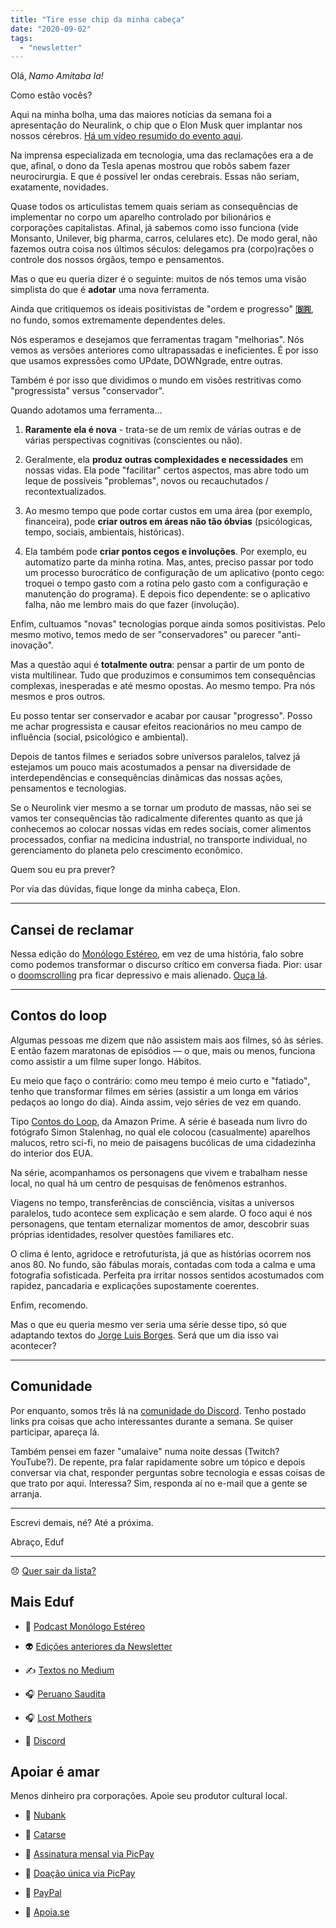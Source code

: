 ```yaml
---
title: "Tire esse chip da minha cabeça"
date: "2020-09-02"
tags: 
  - "newsletter"
---
```


Olá‚ _Namo Amitaba Ia!_

Como estão vocês?

Aqui na minha bolha‚ uma das maiores notícias da semana foi a apresentação do Neuralink‚ o chip que o Elon Musk quer implantar nos nossos cérebros. [Há um vídeo resumido do evento aqui](https://www.youtube.com/watch?v=CLUWDLKAF1M).

Na imprensa especializada em tecnologia‚ uma das reclamações era a de que‚ afinal‚ o dono da Tesla apenas mostrou que robôs sabem fazer neurocirurgia. E que é possível ler ondas cerebrais. Essas não seriam‚ exatamente‚ novidades.

Quase todos os articulistas temem quais seriam as consequências de implementar no corpo um aparelho controlado por bilionários e corporações capitalistas. Afinal‚ já sabemos como isso funciona (vide Monsanto‚ Unilever‚ big pharma‚ carros‚ celulares etc). De modo geral‚ não fazemos outra coisa nos últimos séculos: delegamos pra (corpo)rações o controle dos nossos órgãos‚ tempo e pensamentos.

Mas o que eu queria dizer é o seguinte: muitos de nós temos uma visão simplista do que é **adotar** uma nova ferramenta.

Ainda que critiquemos os ideais positivistas de "ordem e progresso" **[🇧🇷](https://emojipedia.org/flag-brazil/)**‚ no fundo‚ somos extremamente dependentes deles.

Nós esperamos e desejamos que ferramentas tragam "melhorias". Nós vemos as versões anteriores como ultrapassadas e ineficientes. É por isso que usamos expressões como UPdate‚ DOWNgrade‚ entre outras.

Também é por isso que dividimos o mundo em visões restritivas como "progressista" versus "conservador".

Quando adotamos uma ferramenta…

1. **Raramente ela é nova** - trata-se de um remix de várias outras e de várias perspectivas cognitivas (conscientes ou não).
    
2. Geralmente‚ ela **produz outras complexidades e necessidades** em nossas vidas. Ela pode "facilitar" certos aspectos‚ mas abre todo um leque de possíveis "problemas"‚ novos ou recauchutados / recontextualizados.
    
3. Ao mesmo tempo que pode cortar custos em uma área (por exemplo‚ financeira)‚ pode **criar outros em áreas não tão óbvias** (psicólogicas‚ tempo‚ sociais‚ ambientais‚ históricas).
    
4. Ela também pode **criar pontos cegos e involuções**. Por exemplo‚ eu automatizo parte da minha rotina. Mas‚ antes‚ preciso passar por todo um processo burocrático de configuração de um aplicativo (ponto cego: troquei o tempo gasto com a rotina pelo gasto com a configuração e manutenção do programa). E depois fico dependente: se o aplicativo falha‚ não me lembro mais do que fazer (involução).
    

Enfim‚ cultuamos "novas" tecnologias porque ainda somos positivistas. Pelo mesmo motivo‚ temos medo de ser "conservadores" ou parecer "anti-inovação".

Mas a questão aqui é **totalmente outra**: pensar a partir de um ponto de vista multilinear. Tudo que produzimos e consumimos tem consequências complexas‚ inesperadas e até mesmo opostas. Ao mesmo tempo. Pra nós mesmos e pros outros.

Eu posso tentar ser conservador e acabar por causar "progresso". Posso me achar progressista e causar efeitos reacionários no meu campo de influência (social‚ psicológico e ambiental).

Depois de tantos filmes e seriados sobre universos paralelos‚ talvez já estejamos um pouco mais acostumados a pensar na diversidade de interdependências e consequências dinâmicas das nossas ações‚ pensamentos e tecnologias.

Se o Neurolink vier mesmo a se tornar um produto de massas‚ não sei se vamos ter consequências tão radicalmente diferentes quanto as que já conhecemos ao colocar nossas vidas em redes sociais‚ comer alimentos processados‚ confiar na medicina industrial‚ no transporte individual‚ no gerenciamento do planeta pelo crescimento econômico.

Quem sou eu pra prever?

Por via das dúvidas‚ fique longe da minha cabeça‚ Elon.

* * *

## Cansei de reclamar

Nessa edição do [Monólogo Estéreo](https://anchor.fm/monoestereo)‚ em vez de uma história‚ falo sobre como podemos transformar o discurso crítico em conversa fiada. Pior: usar o [doomscrolling](https://www.wired.com/story/stop-doomscrolling/) pra ficar depressivo e mais alienado. [Ouça lá](https://anchor.fm/monoestereo/episodes/Cansei-de-reclamar-eisjbh).

* * *

## Contos do loop

Algumas pessoas me dizem que não assistem mais aos filmes‚ só às séries. E então fazem maratonas de episódios — o que‚ mais ou menos‚ funciona como assistir a um filme super longo. Hábitos.

Eu meio que faço o contrário: como meu tempo é meio curto e "fatiado"‚ tenho que transformar filmes em séries (assistir a um longa em vários pedaços ao longo do dia). Ainda assim‚ vejo séries de vez em quando.

Tipo [Contos do Loop](https://en.wikipedia.org/wiki/Tales_from_the_Loop)‚ da Amazon Prime. A série é baseada num livro do fotógrafo Simon Stalenhag‚ no qual ele colocou (casualmente) aparelhos malucos‚ retro sci-fi‚ no meio de paisagens bucólicas de uma cidadezinha do interior dos EUA.

Na série‚ acompanhamos os personagens que vivem e trabalham nesse local‚ no qual há um centro de pesquisas de fenômenos estranhos.

Viagens no tempo‚ transferências de consciência‚ visitas a universos paralelos‚ tudo acontece sem explicação e sem alarde. O foco aqui é nos personagens‚ que tentam eternalizar momentos de amor‚ descobrir suas próprias identidades‚ resolver questões familiares etc.

O clima é lento‚ agridoce e retrofuturista‚ já que as histórias ocorrem nos anos 80. No fundo‚ são fábulas morais‚ contadas com toda a calma e uma fotografia sofisticada. Perfeita pra irritar nossos sentidos acostumados com rapidez‚ pancadaria e explicações supostamente coerentes.

Enfim‚ recomendo.

Mas o que eu queria mesmo ver seria uma série desse tipo‚ só que adaptando textos do [Jorge Luis Borges](https://en.wikipedia.org/wiki/Jorge_Luis_Borges). Será que um dia isso vai acontecer?

* * *

## Comunidade

Por enquanto‚ somos três lá na [comunidade do Discord](https://discord.gg/w7nUWN7). Tenho postado links pra coisas que acho interessantes durante a semana. Se quiser participar‚ apareça lá.

Também pensei em fazer "umalaive" numa noite dessas (Twitch? YouTube?). De repente‚ pra falar rapidamente sobre um tópico e depois conversar via chat‚ responder perguntas sobre tecnologia e essas coisas de que trato por aqui. Interessa? Sim‚ responda aí no e-mail que a gente se arranja.

* * *

Escrevi demais‚ né? Até a próxima.

Abraço‚ Eduf

* * *

😞 [Quer sair da lista?](https://email.mg2.substack.com/c/eJxVkVuPqjAUhX8NvB3SlovwwIOjB4fJUTMTx9sLKe0Gq9AyUET89VP16SRNuru6d1ezPkY1lKod40Z12u47aDPBY4xcP0QBsnnscRz6oS26rGgBaiqqWLc92E2fV4JRLZR8TIRBEE3sUzxByHcL5HrYB5ZPgEaFP8l5SBHOTYuZMz4Z7bkAySCGK7SjkmBX8UnrprPcqUUSs4D3hdP1eacpuzhM1Uaj7OFmCi46mleQPb9juUmjOKOdtty5RQKtLiBNCeMHZmQ77kl1Sc_qtpwv8Xo-JcvZINgiuvMkao6zNFhvprfVprz9m300h_2nWJ__4vWmRKvNN17eL11aV3c2pkEq3_BBIG91PvirMe1SuTJno9dfDSOJyBfb4rjDJ7obRPHp_NTvDDMpvHnyg7zFn2sQ7d9C73r93nlHOvsazu42Re_lkChbxAQRhEISYJ_4buRgB_f5QKnXEKEsD9Ul-S8Mu41NQLTlqoBWUsnhZrrKRxzPawMnM3vdS6HHDOQjLf7ipl-knxj02EAsYegq0Bral2hgRgj7IbaNI1fmTfkwK34BCOS7Zw)

## Mais Eduf

- 🎤 [Podcast Monólogo Estéreo](https://anchor.fm/monoestereo)
    
- 👽 [Edições anteriores da Newsletter](https://eduf.substack.com/)
    
- ✍️ [Textos no Medium](http://medium.com/@eduf)
    
- 🎧 [Peruano Saudita](https://soundcloud.com/eduf/sets/peruano-saudita-hom-nimo)
    
- 🎧 [Lost Mothers](https://soundcloud.com/eduf/sets/lost-mothers)
    
- 💬 [Discord](https://discord.gg/w7nUWN7)
    

## Apoiar é amar

Menos dinheiro pra corporações. Apoie seu produtor cultural local.

- 🤝 [Nubank](https://nubank.com.br/pagar/1ezff9/Zqnh6gcXu8)
    
- 🤝 [Catarse](https://www.catarse.me/eduf)
    
- 🤝 [Assinatura mensal via PicPay](https://picpay.me/edufeduf)
    
- 🤝 [Doação única via PicPay](https://picpay.me/eduardo.fernandes.silva29)
    
- 🤝 [PayPal](https://www.paypal.com/cgi-bin/webscr?cmd=_s-xclick&hosted_button_id=V754DZ6ZKC4PU&source=url)
    
- 🤝 [Apoia.se](http://apoia.se/eduf)

